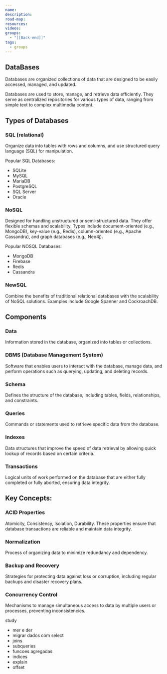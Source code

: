 ```yaml
---
name: 
description: 
road-map: 
resources: 
videos: 
groups:
  - "[[Back-end]]"
tags:
  - groups
---
```

## DataBases
Databases are organized collections of data that are designed to be easily accessed, managed, and updated.

Databases are used to store, manage, and retrieve data efficiently. They serve as centralized repositories for various types of data, ranging from simple text to complex multimedia content.

## Types of Databases
### SQL (relational)

Organize data into tables with rows and columns, and use structured query language (SQL) for manipulation.

Popular SQL Databases:
- SQLite
- MySQL
- MariaDB
- PostgreSQL
- SQL Server
- Oracle

### NoSQL

Designed for handling unstructured or semi-structured data. They offer flexible schemas and scalability. Types include document-oriented (e.g., MongoDB), key-value (e.g., Redis), column-oriented (e.g., Apache Cassandra), and graph databases (e.g., Neo4j).

Popular NOSQL Databases:
- MongoDB
- Firebase
- Redis
- Cassandra

### NewSQL

Combine the benefits of traditional relational databases with the scalability of NoSQL solutions. Examples include Google Spanner and CockroachDB.

## Components 
### Data
Information stored in the database, organized into tables or collections.

### DBMS (Database Management System)
Software that enables users to interact with the database, manage data, and perform operations such as querying, updating, and deleting records.

### Schema
Defines the structure of the database, including tables, fields, relationships, and constraints.

### Queries
Commands or statements used to retrieve specific data from the database.

### Indexes
Data structures that improve the speed of data retrieval by allowing quick lookup of records based on certain criteria.

### Transactions
Logical units of work performed on the database that are either fully completed or fully aborted, ensuring data integrity.

## Key Concepts:

### ACID Properties
Atomicity, Consistency, Isolation, Durability. These properties ensure that database transactions are reliable and maintain data integrity.

### Normalization
Process of organizing data to minimize redundancy and dependency.

### Backup and Recovery
Strategies for protecting data against loss or corruption, including regular backups and disaster recovery plans.

### Concurrency Control
Mechanisms to manage simultaneous access to data by multiple users or processes, preventing inconsistencies.


study
- mer e der
- migrar dados com select
- joins
- subqueries
- funcoes agregadas
- indices
- explain
- offset